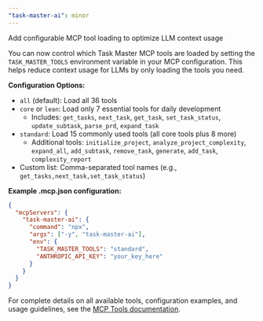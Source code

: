 ```yaml
---
"task-master-ai": minor
---
```


Add configurable MCP tool loading to optimize LLM context usage

You can now control which Task Master MCP tools are loaded by setting the `TASK_MASTER_TOOLS` environment variable in your MCP configuration. This helps reduce context usage for LLMs by only loading the tools you need.

**Configuration Options:**

- `all` (default): Load all 36 tools
- `core` or `lean`: Load only 7 essential tools for daily development
  - Includes: `get_tasks`, `next_task`, `get_task`, `set_task_status`, `update_subtask`, `parse_prd`, `expand_task`
- `standard`: Load 15 commonly used tools (all core tools plus 8 more)
  - Additional tools: `initialize_project`, `analyze_project_complexity`, `expand_all`, `add_subtask`, `remove_task`, `generate`, `add_task`, `complexity_report`
- Custom list: Comma-separated tool names (e.g., `get_tasks,next_task,set_task_status`)

**Example .mcp.json configuration:**

```json
{
  "mcpServers": {
    "task-master-ai": {
      "command": "npx",
      "args": ["-y", "task-master-ai"],
      "env": {
        "TASK_MASTER_TOOLS": "standard",
        "ANTHROPIC_API_KEY": "your_key_here"
      }
    }
  }
}
```

For complete details on all available tools, configuration examples, and usage guidelines, see the [MCP Tools documentation](https://docs.task-master.dev/capabilities/mcp#configurable-tool-loading).
